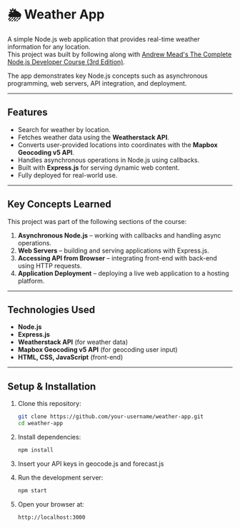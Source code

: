 # 🌦️ Weather App

A simple Node.js web application that provides real-time weather information for any location.  
This project was built by following along with [Andrew Mead's The Complete Node.js Developer Course (3rd Edition)](https://www.udemy.com/course/the-complete-nodejs-developer-course-2/).  

The app demonstrates key Node.js concepts such as asynchronous programming, web servers, API integration, and deployment.

---

## Features
- Search for weather by location.
- Fetches weather data using the **Weatherstack API**.
- Converts user-provided locations into coordinates with the **Mapbox Geocoding v5 API**.
- Handles asynchronous operations in Node.js using callbacks.
- Built with **Express.js** for serving dynamic web content.
- Fully deployed for real-world use.

---

## Key Concepts Learned
This project was part of the following sections of the course:
1. **Asynchronous Node.js** – working with callbacks and handling async operations.  
2. **Web Servers** – building and serving applications with Express.js.  
3. **Accessing API from Browser** – integrating front-end with back-end using HTTP requests.  
4. **Application Deployment** – deploying a live web application to a hosting platform.  

---

## Technologies Used
- **Node.js**  
- **Express.js**  
- **Weatherstack API** (for weather data)  
- **Mapbox Geocoding v5 API** (for geocoding user input)  
- **HTML, CSS, JavaScript** (front-end)

---

## Setup & Installation
1. Clone this repository:
   ```bash
   git clone https://github.com/your-username/weather-app.git
   cd weather-app

2. Install dependencies:
    ```bash
    npm install


3. Insert your API keys in geocode.js and forecast.js

4. Run the development server:
    ```bash
    npm start

5. Open your browser at:
    ```bash
    http://localhost:3000
